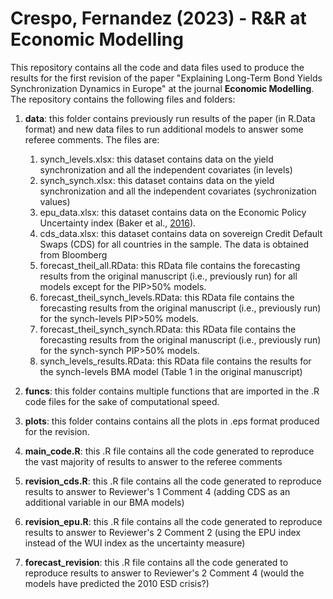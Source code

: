 # Crespo, Fernandez (2023) - R&R at Economic Modelling

This repository contains all the code and data files used to produce the results for the first revision of the paper "Explaining Long-Term Bond Yields Synchronization Dynamics in Europe" at the journal **Economic Modelling**. The repository contains the following files and folders: 

1. **data**: this folder contains previously run results of the paper (in R.Data format) and new data files to run additional models to answer some referee comments. The files are: 

    1. synch_levels.xlsx: this dataset contains data on the yield synchronization and all the independent covariates (in levels)
    2. synch_synch.xlsx: this dataset contains data on the yield synchronization and all the independent covariates (sychronization values)
    3. epu_data.xlsx: this dataset contains data on the Economic Policy Uncertainty index (Baker et al.,               [2016](https://doi.org/10.1093/qje/qjw024)).
    4. cds_data.xlsx: this dataset contains data on sovereign Credit Default Swaps (CDS) for all countries in the sample. The data is obtained from Bloomberg
    5. forecast_theil_all.RData: this RData file contains the forecasting results from the original manuscript (i.e., previously run) for all models except for the PIP>50% models. 
    6. forecast_theil_synch_levels.RData: this RData file contains the forecasting results from the original manuscript (i.e., previously run) for the synch-levels PIP>50% models. 
    7. forecast_theil_synch_synch.RData: this RData file contains the forecasting results from the original manuscript (i.e., previously run) for the synch-synch PIP>50% models. 
    8. synch_levels_results.RData: this RData file contains the results for the synch-levels BMA model (Table 1 in the original manuscript)
    
2. **funcs**: this folder contains multiple functions that are imported in the .R code files for the sake of computational speed.

3. **plots**: this folder contains contains all the plots in .eps format produced for the revision.

4. **main_code.R**: this .R file contains all the code generated to reproduce the vast majority of results to answer to the referee comments 

5. **revision_cds.R**: this .R file contains all the code generated to reproduce results to answer to Reviewer's 1 Comment 4 (adding CDS as an additional variable in our BMA models)

6. **revision_epu.R**: this .R file contains all the code generated to reproduce results to answer to Reviewer's 2 Comment 2 (using the EPU index instead of the WUI index as the uncertainty measure)

7. **forecast_revision**: this .R file contains all the code generated to reproduce results to answer to Reviewer's 2 Comment 4 (would the models have predicted the 2010 ESD crisis?)
